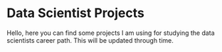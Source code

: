 # Data Scientist Projects


Hello, here you can find some projects I am using for studying the data scientists career path. This will be updated through time.
